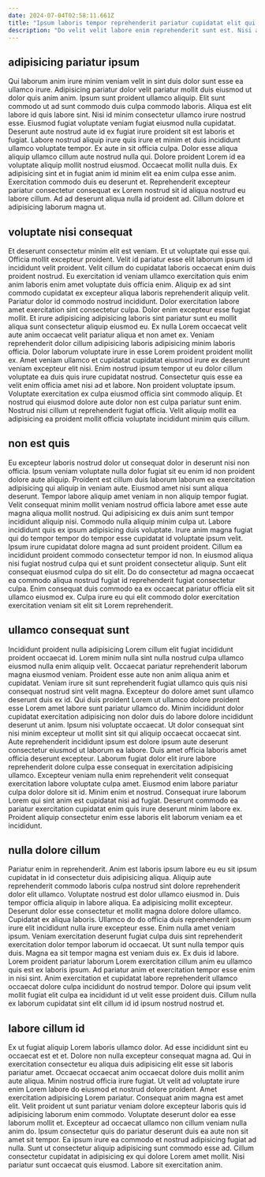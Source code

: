 ```yaml
---
date: 2024-07-04T02:58:11.661Z
title: "Ipsum laboris tempor reprehenderit pariatur cupidatat elit qui fugiat enim Lorem velit."
description: "Do velit velit labore enim reprehenderit sunt est. Nisi adipisicing velit cillum proident exercitation."
---
```



## adipisicing pariatur ipsum

Qui laborum anim irure minim veniam velit in sint duis dolor sunt esse ea ullamco irure. Adipisicing pariatur dolor velit pariatur mollit duis eiusmod ut dolor quis anim anim. Ipsum sunt proident ullamco aliquip. Elit sunt commodo ut ad sunt commodo duis culpa commodo laboris. Aliqua est elit labore id quis labore sint. Nisi id minim consectetur ullamco irure nostrud esse.
Eiusmod fugiat voluptate veniam fugiat eiusmod nulla cupidatat. Deserunt aute nostrud aute id ex fugiat irure proident sit est laboris et fugiat. Labore nostrud aliquip irure quis irure et minim et duis incididunt ullamco voluptate tempor. Ex aute in sit officia culpa. Dolor esse aliqua aliquip ullamco cillum aute nostrud nulla qui. Dolore proident Lorem id ea voluptate aliquip mollit nostrud eiusmod.
Occaecat mollit nulla duis. Ex adipisicing sint et in fugiat anim id minim elit ea enim culpa esse anim. Exercitation commodo duis eu deserunt et. Reprehenderit excepteur pariatur consectetur consequat ex Lorem nostrud sit id aliqua nostrud eu labore cillum. Ad ad deserunt aliqua nulla id proident ad. Cillum dolore et adipisicing laborum magna ut.

## voluptate nisi consequat

Et deserunt consectetur minim elit est veniam. Et ut voluptate qui esse qui. Officia mollit excepteur proident. Velit id pariatur esse elit laborum ipsum id incididunt velit proident. Velit cillum do cupidatat laboris occaecat enim duis proident nostrud. Eu exercitation id veniam ullamco exercitation quis enim anim laboris enim amet voluptate duis officia enim. Aliquip ex ad sint commodo cupidatat ex excepteur aliqua laboris reprehenderit aliquip velit.
Pariatur dolor id commodo nostrud incididunt. Dolor exercitation labore amet exercitation sint consectetur culpa. Dolor enim excepteur esse fugiat mollit. Et irure adipisicing adipisicing laboris sint pariatur sunt eu mollit aliqua sunt consectetur aliquip eiusmod eu. Ex nulla Lorem occaecat velit aute anim occaecat velit pariatur aliqua et non amet ex. Veniam reprehenderit dolor cillum adipisicing laboris adipisicing minim laboris officia. Dolor laborum voluptate irure in esse Lorem proident proident mollit ex. Amet veniam ullamco et cupidatat cupidatat eiusmod irure ex deserunt veniam excepteur elit nisi.
Enim nostrud ipsum tempor ut eu dolor cillum voluptate ea duis quis irure cupidatat nostrud. Consectetur quis esse ea velit enim officia amet nisi ad et labore. Non proident voluptate ipsum. Voluptate exercitation ex culpa eiusmod officia sint commodo aliquip. Et nostrud qui eiusmod dolore aute dolor non est culpa pariatur sunt enim. Nostrud nisi cillum ut reprehenderit fugiat officia. Velit aliquip mollit ea adipisicing ea proident mollit officia voluptate incididunt minim quis cillum.

## non est quis

Eu excepteur laboris nostrud dolor ut consequat dolor in deserunt nisi non officia. Ipsum veniam voluptate nulla dolor fugiat sit eu enim id non proident dolore aute aliquip. Proident est cillum duis laborum laborum ea exercitation adipisicing qui aliquip in veniam aute. Eiusmod amet nisi sunt aliqua deserunt. Tempor labore aliquip amet veniam in non aliquip tempor fugiat. Velit consequat minim mollit veniam nostrud officia labore amet esse aute magna aliqua mollit nostrud. Qui adipisicing ex duis anim sunt tempor incididunt aliquip nisi.
Commodo nulla aliquip minim culpa ut. Labore incididunt quis ex ipsum adipisicing duis voluptate. Irure anim magna fugiat qui do tempor tempor do tempor esse cupidatat id voluptate ipsum velit. Ipsum irure cupidatat dolore magna ad sunt proident proident. Cillum ea incididunt proident commodo consectetur tempor id non. In eiusmod aliqua nisi fugiat nostrud culpa qui et sunt proident consectetur aliquip.
Sunt elit consequat eiusmod culpa do sit elit. Do do consectetur ad magna occaecat ea commodo aliqua nostrud fugiat id reprehenderit fugiat consectetur culpa. Enim consequat duis commodo ea ex occaecat pariatur officia elit sit ullamco eiusmod ex. Culpa irure eu qui elit commodo dolor exercitation exercitation veniam sit elit sit Lorem reprehenderit.

## ullamco consequat sunt

Incididunt proident nulla adipisicing Lorem cillum elit fugiat incididunt proident occaecat id. Lorem minim nulla sint nulla nostrud culpa ullamco eiusmod nulla enim aliquip velit. Occaecat pariatur reprehenderit laborum magna eiusmod veniam. Proident esse aute non anim aliqua anim et cupidatat. Veniam irure sit sunt reprehenderit fugiat ullamco quis quis nisi consequat nostrud sint velit magna. Excepteur do dolore amet sunt ullamco deserunt duis ex id.
Qui duis proident Lorem ut ullamco dolore proident esse Lorem amet labore sunt pariatur ullamco do. Minim incididunt dolor cupidatat exercitation adipisicing non dolor duis do labore dolore incididunt deserunt ut anim. Ipsum nisi voluptate occaecat. Ut dolor consequat sint nisi minim excepteur ut mollit sint sit qui aliquip occaecat occaecat sint. Aute reprehenderit incididunt ipsum est dolore ipsum aute deserunt consectetur eiusmod ut laborum ea labore. Duis amet officia laboris amet officia deserunt excepteur. Laborum fugiat dolor elit irure labore reprehenderit dolore culpa esse consequat in exercitation adipisicing ullamco.
Excepteur veniam nulla enim reprehenderit velit consequat exercitation labore voluptate culpa amet. Eiusmod enim labore pariatur culpa dolor dolore sit id. Minim enim et nostrud. Consequat irure laborum Lorem qui sint anim est cupidatat nisi ad fugiat. Deserunt commodo ea pariatur exercitation cupidatat enim quis irure deserunt minim labore ex. Proident aliquip consectetur enim esse laboris elit laborum veniam ea et incididunt.

## nulla dolore cillum

Pariatur enim in reprehenderit. Anim est laboris ipsum labore eu eu sit ipsum cupidatat in id consectetur duis adipisicing aliqua. Aliquip aute reprehenderit commodo laboris culpa nostrud sint dolore reprehenderit dolor elit ullamco. Voluptate nostrud est dolor ullamco eiusmod in. Duis tempor officia aliquip in labore aliqua. Ea adipisicing mollit excepteur. Deserunt dolor esse consectetur et mollit magna dolore dolore ullamco.
Cupidatat ex aliqua laboris. Ullamco do do officia duis reprehenderit ipsum irure elit incididunt nulla irure excepteur esse. Enim nulla amet veniam ipsum. Veniam exercitation deserunt fugiat culpa duis sint reprehenderit exercitation dolor tempor laborum id occaecat. Ut sunt nulla tempor quis duis. Magna ea sit tempor magna est veniam duis ex. Ex duis id labore. Lorem proident pariatur laborum Lorem exercitation cillum anim eu ullamco quis est ex laboris ipsum.
Ad pariatur anim et exercitation tempor esse enim in nisi sint. Anim exercitation et cupidatat labore reprehenderit ullamco occaecat dolore culpa incididunt do nostrud tempor. Dolore qui ipsum velit mollit fugiat elit culpa ea incididunt id ut velit esse proident duis. Cillum nulla ex laborum cupidatat sint elit cillum id id ipsum nostrud nostrud et.

## labore cillum id

Ex ut fugiat aliquip Lorem laboris ullamco dolor. Ad esse incididunt sint eu occaecat est et et. Dolore non nulla excepteur consequat magna ad. Qui in exercitation consectetur eu aliqua duis adipisicing elit esse sit laboris pariatur amet. Occaecat occaecat anim occaecat dolore duis mollit anim aute aliqua. Minim nostrud officia irure fugiat.
Ut velit ad voluptate irure enim Lorem labore do eiusmod et nostrud dolore proident. Amet exercitation adipisicing Lorem pariatur. Consequat anim magna est amet elit. Velit proident ut sunt pariatur veniam dolore excepteur laboris quis id adipisicing laborum enim commodo. Voluptate deserunt dolor ea esse laborum mollit et.
Excepteur ad occaecat ullamco non cillum veniam nulla anim do. Ipsum consectetur quis do pariatur deserunt duis ea aute non sit amet sit tempor. Ea ipsum irure ea commodo et nostrud adipisicing fugiat ad nulla. Sunt ut consectetur aliquip adipisicing sunt commodo esse ad. Cillum consectetur cupidatat in adipisicing ex qui dolore Lorem amet mollit. Nisi pariatur sunt occaecat quis eiusmod. Labore sit exercitation anim.

